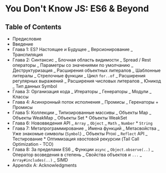 # You Don't Know JS: ES6 & Beyond

## Table of Contents

- Предисловие
- Введение
- Глава 1: ES? Настоящее и Будущее
  _ Версионирование
  _ Транспиляция
- Глава 2: Синтаксис
  _ Блочная область видимости
  _ Spread / Rest операторы
  _ Параметры со значениями по умолчанию
  _ Деструктуризация
  _ Расширения объектных литералов
  _ Шаблонные литералы
  _ Стрелочные функции
  _ Цикл `for..of`
  _ Расширения регулярных выражений
  _ Расширения числовых литералов
  _ Юникод
  _ Тип данных Symbol
- Глава 3: Организация кода
  _ Итераторы
  _ Генераторы
  _ Модули
  _ Классы
- Глава 4: Асинхронный поток исполнения
  _ Промисы
  _ Геренаторы + Промисы
- Глава 5: Коллекции
  _ Типизированные массивы
  _ Объекты Map
  _ Объекты WeakMap
  _ Объекты Set \* Объекты WeakSet
- Глава 6: Нововведения API
  _ `Array`
  _ `Object`
  _ `Math`
  _ `Number` \* `String`
- Глава 7: Метапрограммирование
  _ Имена функций
  _ Метасвойства
  _ Уже знакомые символы (`Symbol`)
  _ Объекты Proxi
  _ `Reflect` API
  _ Тестирование \* Оптимизация хвостовой рекурсии (Tail Call Optimization - TCO)
- Глава 8: За пределами ES6
  _ Функции `async`
  _ `Object.observe(..)`
  _ Оператор возведения в степень
  _ Свойства объектов и `...`
  _ `Array#includes(..)`
  _ SIMD
- Appendix A: Acknowledgments
